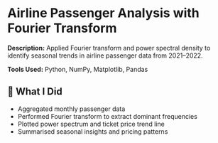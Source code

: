 # Airline Passenger Analysis with Fourier Transform

**Description:** Applied Fourier transform and power spectral density to identify seasonal trends in airline passenger data from 2021–2022.

**Tools Used:** Python, NumPy, Matplotlib, Pandas

## 📌 What I Did
- Aggregated monthly passenger data
- Performed Fourier transform to extract dominant frequencies
- Plotted power spectrum and ticket price trend line
- Summarised seasonal insights and pricing patterns
